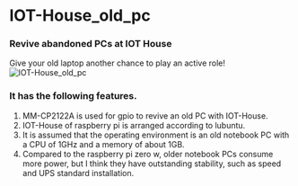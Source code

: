 # IOT-House_old_pc
### Revive abandoned PCs at IOT House
Give your old laptop another chance to play an active role!
![IOT-House_old_pc](https://user-images.githubusercontent.com/70492305/115954863-33bc7700-a52e-11eb-9c52-d42f607de5d1.jpeg)
### It has the following features.
1. MM-CP2122A is used for gpio to revive an old PC with IOT-House.
2. IOT-House of raspberry pi is arranged according to lubuntu.
3. It is assumed that the operating environment is an old notebook PC with a CPU of 1GHz and a memory of about 1GB.
4. Compared to the raspberry pi zero w, older notebook PCs consume more power, but I think they have outstanding stability, such as speed and UPS standard installation.
